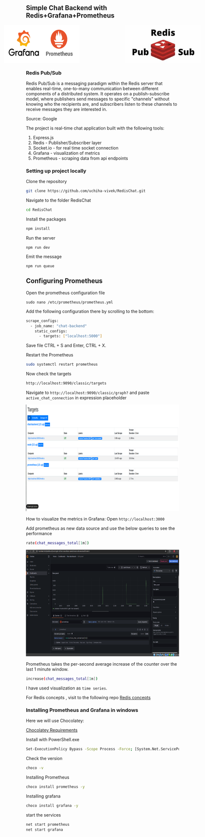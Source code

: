 ## Simple Chat Backend with Redis+Grafana+Prometheus

<p align="center" style="display: flex; justify-content: center; gap: 150px;">
   <img src="./assets/redis-grapro.png" width="250" alt="Redis Logo">
   <img src="./assets/redis-pubsub.jpg" width="250" alt="Redis Logo">
</p>


### Redis Pub/Sub
Redis Pub/Sub is a messaging paradigm within the Redis server that enables real-time, one-to-many communication between different components of a distributed system. It operates on a publish-subscribe model, where publishers send messages to specific "channels" without knowing who the recipients are, and subscribers listen to these channels to receive messages they are interested in.

Source: Google


The project is real-time chat application built with the following tools:

1. Express.js
2. Redis - Publisher/Subscriber layer
3. Socket.io - for real time socket connection
4. Grafana - visualization of metrics
5. Prometheus - scraping data from api endpoints




### Setting up project locally


Clone the repository
```bash
git clone https://github.com/uchiha-vivek/RedisChat.git
```

Navigate to the folder RedisChat
```bash
cd RedisChat
```

Install the  packages
```bash
npm install
```

Run the server
```
npm run dev
```

Emit the message
```
npm run queue
```

## Configuring Prometheus

Open the prometheus configuration file
```
sudo nano /etc/prometheus/prometheus.yml
```

Add the following configuration there by scrolling to the bottom:
```bash
scrape_configs:
  - job_name: "chat-backend"
    static_configs:
      - targets: ["localhost:5000"]
```

Save file CTRL + S and  Enter, CTRL + X.

Restart the Prometheus
```bash
sudo systemctl restart prometheus
```

Now check the targets

```bash
http://localhost:9090/classic/targets
```


Navigate to ```http://localhost:9090/classic/graph?```
and paste ```active_chat_connection``` in expression placeholder

<img src="./assets/redis-uptime.png" width="850" height="350" alt="Redis Logo">




How to visualize the metrics in Grafana:
Open ```http://localhost:3000```


Add prometheus as new data source and use the below queries to see the performance
```bash
rate(chat_messages_total[1m])
```

<img src="./assets/redis-grafana.png" width="850" height="350" alt="Redis Logo">

Prometheus takes the per-second average increase of the counter over the last 1 minute window.

```bash
increase(chat_messages_total[1m])
```

I have used visualization as ```time series```.


For Redis concepts , visit to the following repo
[Redis concepts](https://github.com/uchiha-vivek/Redis-concepts)



### Installing Prometheus and Grafana in windows


Here we will use Chocolatey:


[Chocolatey Requirements](https://docs.chocolatey.org/en-us/choco/setup/#requirements)

Install with PowerShell.exe
```bash
Set-ExecutionPolicy Bypass -Scope Process -Force; [System.Net.ServicePointManager]::SecurityProtocol = [System.Net.ServicePointManager]::SecurityProtocol -bor 3072; iex ((New-Object System.Net.WebClient).DownloadString('https://community.chocolatey.org/install.ps1'))
```

Check the version
```bash
choco -v
```

Installing Prometheus
```bash
choco install prometheus -y
```

Installing grafana
```bash
choco install grafana -y
```


start the services
```bash
net start prometheus
net start grafana
```